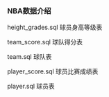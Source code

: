 ### NBA数据介绍

height_grades.sql   球员身高等级表

team_score.sql      球队得分表

team.sql            球队表

player_score.sql    球员比赛成绩表

player.sql          球员表

